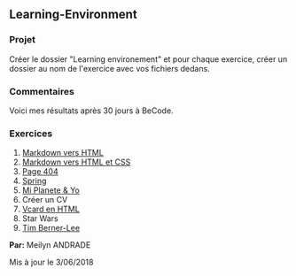 ## Learning-Environment

### Projet
Créer le dossier "Learning environement" et pour chaque exercice, créer un dossier au nom de l'exercice avec vos fichiers dedans.

### Commentaires

Voici mes résultats après 30 jours à BeCode.


### Exercices

1. [Markdown vers HTML](https://meilyn.github.io/HTML-CSS/markdown-vers-HTML/)
2. [Markdown vers HTML et CSS](https://meilyn.github.io/HTML-CSS/markdown-vers-HTML/)
4. [Page 404](https://meilyn.github.io/HTML-CSS/404/)
5. [Spring](https://meilyn.github.io/HTML-CSS/Spring/)
6. [Mi Planete & Yo](https://meilyn.github.io/HTML-CSS/Association/)
7. Créer un CV
8. [Vcard en HTML](https://meilyn.github.io/Vcard/)
9. Star Wars
10. [Tim Berner-Lee](https://meilyn.github.io/Tim-Berners-Lee/)


**Par:** Meilyn ANDRADE


Mis à jour le 3/06/2018
